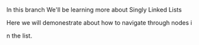 In this branch We'll be learning more about Singly Linked Lists

Here we will demonestrate about how to navigate through nodes i

n the list.